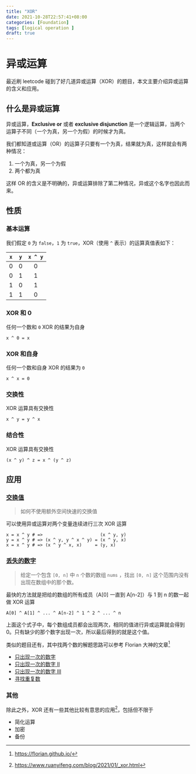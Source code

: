 ```yaml
---
title: "XOR"
date: 2021-10-28T22:57:41+08:00
categories: [Foundation]
tags: [logical operation ]
draft: true
---
```


# 异或运算

最近刷 leetcode 碰到了好几道异或运算（XOR）的题目，本文主要介绍异或运算的含义和应用。

## 什么是异或运算

异或运算，**Exclusive or** 或者 **exclusive disjunction** 是一个逻辑运算，当两个运算子不同（一个为真，另一个为假）的时候才为真。

我们都知道或运算（OR）的运算子只要有一个为真，结果就为真，这样就会有两种情况：

1.   一个为真，另一个为假
2.   两个都为真

这样 OR 的含义是不明确的，异或运算排除了第二种情况，异或这个名字也因此而来。

## 性质

### 基本运算

我们假定 `0` 为 `false`，`1` 为 `true`，XOR（使用 `^` 表示）的运算真值表如下：

| `x`  | `y`  | `x ^ y` |
| :--: | :--: | :-----: |
|  0   |  0   |    0    |
|  0   |  1   |    1    |
|  1   |  0   |    1    |
|  1   |  1   |    0    |

### XOR 和 0

任何一个数和 `0` XOR 的结果为自身

```
x ^ 0 = x
```

### XOR 和自身

任何一个数和自身 XOR 的结果为 `0`

```
x ^ x = 0
```

### 交换性

XOR 运算具有交换性

```
x ^ y = y ^ x
```

### 结合性

XOR 运算具有交换性

```
(x ^ y) ^ z = x ^ (y ^ z)
```

## 应用

### [交换值](https://www.geeksforgeeks.org/swap-two-numbers-without-using-temporary-variable/)

>   如何不使用额外空间快速的交换值

可以使用异或运算对两个变量连续进行三次 XOR 运算

```
x = x ^ y # =>                      (x ^ y, y)
y = x ^ y # => (x ^ y, y ^ x ^ y) = (x ^ y, x)
x = x ^ y # => (x ^ y ^ x, x)     = (y, x)
```

### [丢失的数字](https://leetcode-cn.com/problems/missing-number/)

>   给定一个包含 `[0, n]` 中 `n` 个数的数组 `nums` ，找出 `[0, n]` 这个范围内没有出现在数组中的那个数。

最快的方法就是把给的数组的所有成员（A[0] 一直到 A[n-2]）与 1 到 n 的数一起做 XOR 运算

```
A[0] ^ A[1] ^ ... ^ A[n-2] ^ 1 ^ 2 ^ ... ^ n
```

上面这个式子中，每个数组成员都会出现两次，相同的值进行异或运算就会得到 0。只有缺少的那个数字出现一次，所以最后得到的就是这个值。

类似的题目还有，其中找两个数的解题思路可以参考 Florian 大神的文章[^2]

-   [只出现一次的数字](https://leetcode-cn.com/problems/single-number/)
-   [只出现一次的数字 II](https://leetcode-cn.com/problems/single-number-ii/)
-   [只出现一次的数字 III](https://leetcode-cn.com/problems/single-number-iii/)
-   [寻找重复数](https://leetcode-cn.com/problems/find-the-duplicate-number/)

### 其他

除此之外，XOR 还有一些其他比较有意思的应用[^1]，包括但不限于

-   简化运算
-   加密
-   备份

[^1]:https://www.ruanyifeng.com/blog/2021/01/_xor.html
[^2]:https://florian.github.io/
